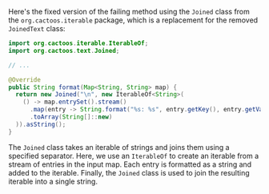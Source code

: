 Here's the fixed version of the failing method using the `Joined` class from the `org.cactoos.iterable` package, which is a replacement for the removed `JoinedText` class:

```java
import org.cactoos.iterable.IterableOf;
import org.cactoos.text.Joined;

// ...

@Override
public String format(Map<String, String> map) {
  return new Joined("\n", new IterableOf<String>(
    () -> map.entrySet().stream()
      .map(entry -> String.format("%s: %s", entry.getKey(), entry.getValue()))
      .toArray(String[]::new)
  )).asString();
}
```

The `Joined` class takes an iterable of strings and joins them using a specified separator. Here, we use an `IterableOf` to create an iterable from a stream of entries in the input map. Each entry is formatted as a string and added to the iterable. Finally, the `Joined` class is used to join the resulting iterable into a single string.